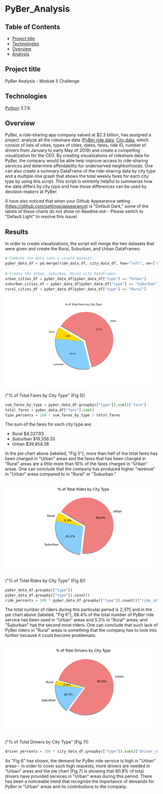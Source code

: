 # PyBer_Analysis



## Table of Contents
* [Project title](#project-title)
* [Technologies](#technologies)
* [Overview](#overview)
* [Analysis](#analysis)




## Project title
PyBer Analysis - Module 5 Challenge 

## Technologies
[Python](https://www.python.org/downloads/ "Download Python") 3.7.9.

## Overview 
PyBer, a ride-sharing app company valued at $2.3 billion, has assigned a project: analyze all the rideshare data ([PyBer ride data](https://github.com/Bominkkwon/PyBer_Analysis/blob/main/Resources/ride_data.csv), [City data](https://github.com/Bominkkwon/PyBer_Analysis/blob/main/Resources/city_data.csv), which consist of lists of cities, types of cities, dates, fares, ride ID, number of drivers from January to early May of 2019) and create a compelling visualization for the CEO. By creating visualizations of rideshare data for PyBer, the company would be able help improve access to ride-sharing services and determine affordability for underserved neighborhoods. One can also create a summary DataFrame of the ride-sharing data by city type and a multiple-line graph that shows the total weekly fares for each city type by using this script. This script is extremly helpful to summarize how the data differs by city type and how those differences can be used by decision-makers at PyBer.


(I have also noticed that when your Github Appearance setting (https://github.com/settings/appearance) is "Default Dark," some of the labels of these charts do not show on Readme.md-- Please switch to "Default Light" to resolve this issue)


## Results

In order to create visualizations, the script will merge the two datasets that were given and create the Rural, Suburban, and Urban DataFrames:
```Python
# Combine the data into a single dataset
pyber_data_df = pd.merge(ride_data_df, city_data_df, how="left", on=["city", "city"])

# Create the Urban, Suburban, Rural city DataFrames.
urban_cities_df = pyber_data_df[pyber_data_df["type"] == "Urban"]
suburban_cities_df = pyber_data_df[pyber_data_df["type"] == "Suburban"]
rural_cities_df = pyber_data_df[pyber_data_df["type"] == "Rural"]
```

![](analysis/Fig5.png) 

("% of Total Fares by City Type" (Fig 5))
```Python
sum_fares_by_type = pyber_data_df.groupby(["type"]).sum()["fare"]
total_fares = pyber_data_df["fare"].sum()
type_percents = 100 * sum_fares_by_type / total_fares
```
The sum of the fares for each city type are: 
* Rural $4,327.93 
* Suburban $19,356.33 
* Urban $39,854.38

In the pie chart above (labeled, "Fig 5"), more than half of the total fares has been charged in "Urban" areas and the fares that has been charged in "Rural" areas are a little more than 10% of the fares charged in "Urban" areas. One can conclude that the company has produced higher "revenue" in "Urban" areas compared to in "Rural" or "Suburban." 

![](analysis/Fig6.png)

("% of Total Rides by City Type" (Fig 6))
```Python
pyber_data_df.groupby(["type"])
pyber_data_df.groupby(["type"]).count()
ride_percents = 100 * pyber_data_df.groupby(["type"]).count()["ride_id"] / pyber_data_df["ride_id"].count()
```

The total number of riders during this particular period is 2,375 and in the pie chart above (labeled, "Fig 6"), 68.4% of the total number of PyBer ride service has been used in "Urban" areas and 5.3% in "Rural" areas; and "Suburban" has the second most riders. One can conclude that such lack of PyBer riders in "Rural" areas is something that the company has to look into further because it could become problematic.


![](analysis/Fig7.png)

("% of Total Drivers by City Type" (Fig 7))
```Python
driver_percents = 100 * city_data_df.groupby(["type"]).sum()["driver_count"] /city_data_df["driver_count"].sum()
```

As "Fig 6" has shown, the demand for PyBer ride service is high in "Urban" areas-- in order to cover such high requests, more drivers are needed in "Urban" areas and the pie chart (Fig 7) is showing that 80.9% of total drivers have provided services in "Urban" areas during this period. There has been a noticeable trend that recognize the importance of demands for PyBer in "Urban" areas and its contributions to the company.

